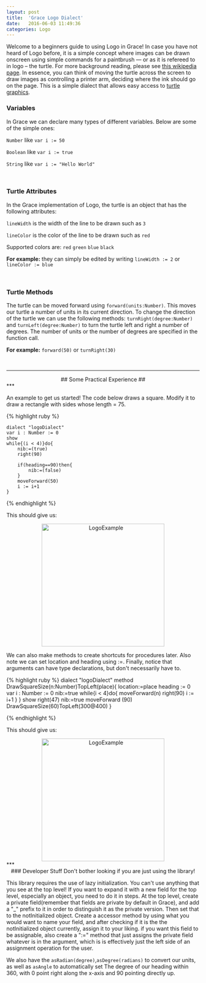 ```yaml
---
layout: post
title:  'Grace Logo Dialect'
date:   2016-06-03 11:49:36
categories: Logo
---
```


Welcome to a beginners guide to using Logo in Grace! In case you have not heard of Logo before, it is a
simple concept where images can be drawn onscreen using simple commands for a paintbrush — or as it is refereed to in logo – the turtle.
For more background reading, please see [this wikipedia page][WikiTurtle1]. In essence, you can think of moving the turtle across the screen to draw images
as controlling a printer arm, deciding where the ink should go on the page. This is a simple dialect that allows easy access to [turtle graphics][WikiTurtle2].

[WikiTurtle1]: https://en.wikipedia.org/wiki/Logo_(programming_language)
[WikiTurtle2]: https://en.wikipedia.org/wiki/Turtle_graphics

### Variables
In Grace we can declare many types of
different variables. Below are some of the simple ones:

`Number`  like `var i := 50`

`Boolean` like `var i := true`

`String`  like `var i := "Hello World"`

<br>  

### Turtle Attributes

In the Grace implementation of Logo, the turtle is an object that has the following attributes:

`lineWidth` is the width of the line to be drawn such as `3`

`lineColor` is the color of the line to be drawn such as `red`

Supported colors are: `red` `green` `blue` `black`    

**For example:** they can simply be edited by writing `lineWidth := 2` or `lineColor := blue`

<br>  

### Turtle Methods

The turtle can be moved forward using `forward(units:Number)`. This moves our turtle a number of units in its current direction.
To change the direction of the turtle we can use the following methods: `turnRight(degree:Number)` and `turnLeft(degree:Number)` to turn the turtle
left and right a number of degrees. The number of units or the number of degrees are specified in the function call.

**For example:**  `forward(50)` or  `turnRight(30)`

<br>

***
<div style="text-align: center;" markdown="1">
## Some Practical Experience ##
</div>
***

An example to get us started! The code below draws a square. Modify it to draw a rectangle with
sides whose length = 75.
<!-- <div style="text-align: center;" markdown="1">
This Should give us:
</div> -->
<object id="example-1" data="/js-simple/?square" width="100%" height="800"> </object>
<script>


</script>


<object id="example-2" data="/js-simple/?if" width="100%" height="800"> </object>


<object id="example-3" data="/js-simple/?for" width="100%" height="800"> </object>


<object id="example-4" data="/js-simple/?square" width="100%" height="800"> </object>






{% highlight ruby %}

    dialect "logoDialect"
    var i : Number := 0
    show
    while{(i < 4)}do{
        nib:=(true)
        right(90)

        if(heading==90)then{
            nib:=(false)
        }
        moveForward(50)
        i := i+1
    }

{% endhighlight %}

This should give us:

<div style="text-align: center;" markdown="1">
<img src="/resources/WebExample2.png" alt="LogoExample" style="width:320px;">
</div>

We can also make methods to create shortcuts for procedures later. Also
note we can set location and heading using :=. Finally, notice that
arguments can have type declarations, but don't necessarily have to.

{% highlight ruby %}
    dialect "logoDialect"
    method DrawSquareSize(n:Number)TopLeft(place){
        location:=place
        heading := 0
        var i : Number := 0
        nib:=true
        while{i < 4}do{
            moveForward(n)
            right(90)
            i := i+1
        }
    }
    show
    right(47)
    nib:=true
    moveForward (90)
    DrawSquareSize(60)TopLeft(300@400)
    }

{% endhighlight %}

This should give us:

<div style="text-align: center;" markdown="1">
<img src="/resources/WebExample4.png" alt="LogoExample" style="width:320px;">
</div>
***

<div style="text-align: center;" markdown="1">
### Developer Stuff
Don't bother looking if you are just using the library!
</div>
<p style="page-break-before: always">

This library requires the use of lazy initialization. You can't use
anything that you see at the top level! If you want to expand it with a
new field for the top level, especially an object, you need to do it in
steps. At the top level, create a private field(remember that fields
are private by default in Grace), and add a "\_" prefix to it in order
to distinguish it as the private version. Then set that to the
notInitialized object. Create a accessor method by using what you would
want to name your field, and after checking if it is the the
notInitialized object currently, assign it to your liking. if you want
this field to be assignable, also create a ":=" method that just assigns
the private field whatever is in the argument, which is is effectively
just the left side of an assignment operation for the user.

We also have the `asRadian(degree)`,`asDegree(radians)` to convert our
units, as well as `asAngle` to automatically set The degree of our
heading within 360, with 0 point right along the x-axis and 90 pointing
directly up.
